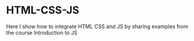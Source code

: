 # HTML-CSS-JS
Here I show how to integrate HTML CSS and JS by sharing examples from the course Introduction to JS
